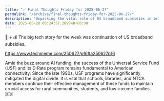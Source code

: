 ```yaml
---
title: "✅ Final Thoughts Friday for 2025-06-27"
permalink: "/archive/final-thoughts-friday-for-2025-06-27/"
description: "Unpacking the vital role of US broadband subsidies in bridging America&#39;s digital divide."
date: 2025-06-28 06:24:57.269948+00:00
---
```


<!-- buttondown-editor-mode: fancy --><p>🛜 + 💰 The big tech story for the week was continuation of US broadband subsidies.</p><p><a target="_blank" rel="noopener noreferrer nofollow" href="https://www.techmeme.com/250627/p16#a250627p16">https://www.techmeme.com/250627/p16#a250627p16</a></p><p>Amid the buzz around AI funding, the success of the Universal Service Fund (USF) and its E-Rate program remains fundamental to American connectivity. Since the late 1990s, USF programs have significantly mitigated the digital divide. It is vital that schools, libraries, and NTCA members continue their effective management of these funds to maintain crucial access for rural communities, students, and low-income families. 🇺🇸</p>